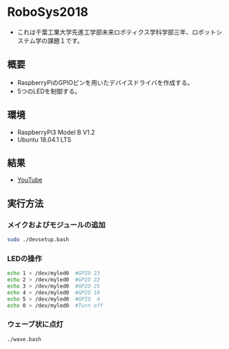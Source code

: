 # RoboSys2018
+ これは千葉工業大学先進工学部未来ロボティクス学科学部三年、ロボットシステム学の課題１です。

## 概要
+ RaspberryPiのGPIOピンを用いたデバイスドライバを作成する。
+ 5つのLEDを制御する。

## 環境
+ RaspberryPi3 Model B V1.2
+ Ubuntu 18.04.1 LTS

## 結果
+ [YouTube](https://www.youtube.com/watch?v=qrRTR4KlN3s)

## 実行方法
### メイクおよびモジュールの追加
```Bash
sudo ./devsetup.bash
```

### LEDの操作
```Bash
echo 1 > /dev/myled0  #GPIO 23
echo 2 > /dev/myled0  #GPIO 22
echo 3 > /dev/myled0  #GPIO 25
echo 4 > /dev/myled0  #GPIO 18
echo 5 > /dev/myled0  #GPIO  4
echo 0 > /dev/myled0  #Turn off
```

### ウェーブ状に点灯
```Bash
./wave.bash
```
